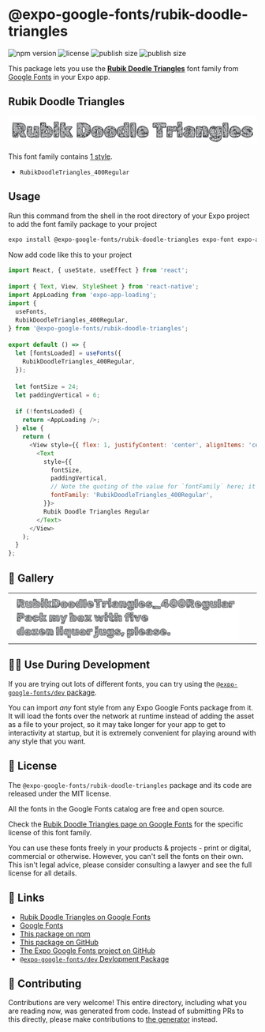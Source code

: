 # @expo-google-fonts/rubik-doodle-triangles

![npm version](https://flat.badgen.net/npm/v/@expo-google-fonts/rubik-doodle-triangles)
![license](https://flat.badgen.net/github/license/expo/google-fonts)
![publish size](https://flat.badgen.net/packagephobia/install/@expo-google-fonts/rubik-doodle-triangles)
![publish size](https://flat.badgen.net/packagephobia/publish/@expo-google-fonts/rubik-doodle-triangles)

This package lets you use the [**Rubik Doodle Triangles**](https://fonts.google.com/specimen/Rubik+Doodle+Triangles) font family from [Google Fonts](https://fonts.google.com/) in your Expo app.

## Rubik Doodle Triangles

![Rubik Doodle Triangles](./font-family.png)

This font family contains [1 style](#-gallery).

- `RubikDoodleTriangles_400Regular`

## Usage

Run this command from the shell in the root directory of your Expo project to add the font family package to your project
```sh
expo install @expo-google-fonts/rubik-doodle-triangles expo-font expo-app-loading
```

Now add code like this to your project
```js
import React, { useState, useEffect } from 'react';

import { Text, View, StyleSheet } from 'react-native';
import AppLoading from 'expo-app-loading';
import {
  useFonts,
  RubikDoodleTriangles_400Regular,
} from '@expo-google-fonts/rubik-doodle-triangles';

export default () => {
  let [fontsLoaded] = useFonts({
    RubikDoodleTriangles_400Regular,
  });

  let fontSize = 24;
  let paddingVertical = 6;

  if (!fontsLoaded) {
    return <AppLoading />;
  } else {
    return (
      <View style={{ flex: 1, justifyContent: 'center', alignItems: 'center' }}>
        <Text
          style={{
            fontSize,
            paddingVertical,
            // Note the quoting of the value for `fontFamily` here; it expects a string!
            fontFamily: 'RubikDoodleTriangles_400Regular',
          }}>
          Rubik Doodle Triangles Regular
        </Text>
      </View>
    );
  }
};

```

## 🔡 Gallery


||||
|-|-|-|
|![RubikDoodleTriangles_400Regular](./RubikDoodleTriangles_400Regular.ttf.png)||||


## 👩‍💻 Use During Development

If you are trying out lots of different fonts, you can try using the [`@expo-google-fonts/dev` package](https://github.com/expo/google-fonts/tree/master/font-packages/dev#readme).

You can import *any* font style from any Expo Google Fonts package from it. It will load the fonts
over the network at runtime instead of adding the asset as a file to your project, so it may take longer
for your app to get to interactivity at startup, but it is extremely convenient
for playing around with any style that you want.

## 📖 License

The `@expo-google-fonts/rubik-doodle-triangles` package and its code are released under the MIT license.

All the fonts in the Google Fonts catalog are free and open source.

Check the [Rubik Doodle Triangles page on Google Fonts](https://fonts.google.com/specimen/Rubik+Doodle+Triangles) for the specific license of this font family.

You can use these fonts freely in your products & projects - print or digital, commercial or otherwise. However, you can't sell the fonts on their own. This isn't legal advice, please consider consulting a lawyer and see the full license for all details.

## 🔗 Links

- [Rubik Doodle Triangles on Google Fonts](https://fonts.google.com/specimen/Rubik+Doodle+Triangles)
- [Google Fonts](https://fonts.google.com/)
- [This package on npm](https://www.npmjs.com/package/@expo-google-fonts/rubik-doodle-triangles)
- [This package on GitHub](https://github.com/expo/google-fonts/tree/master/font-packages/rubik-doodle-triangles)
- [The Expo Google Fonts project on GitHub](https://github.com/expo/google-fonts)
- [`@expo-google-fonts/dev` Devlopment Package](https://github.com/expo/google-fonts/tree/master/font-packages/dev)

## 🤝 Contributing

Contributions are very welcome! This entire directory, including what you are reading now, was generated from code. Instead of submitting PRs to this directly, please make contributions to [the generator](https://github.com/expo/google-fonts/tree/master/packages/generator) instead.
